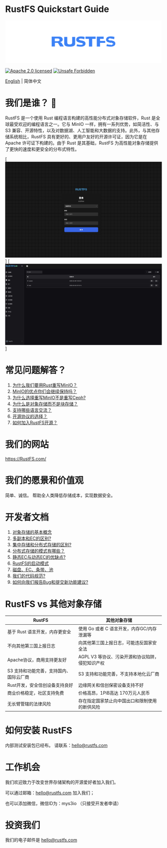# RustFS Quickstart Guide

[![RustFS](https://raw.githubusercontent.com/rustfs/rustfs/20e8abafd7894c2c046f3aa9b41fa645790ec37e/images/logo.svg)](https://rustfs.com)


[![Apache 2.0 licensed][license-badge]][license-url]
[![Unsafe Forbidden][unsafe-forbidden-badge]][unsafe-forbidden-url]

[license-badge]: https://img.shields.io/badge/license-Apache--2.0-blue.svg
[license-url]: ./LICENSE
[unsafe-forbidden-badge]: https://img.shields.io/badge/unsafe-forbidden-success.svg
[unsafe-forbidden-url]: https://github.com/rust-secure-code/safety-dance/


[English](README.md) | 简体中文
 


# 我们是谁？ 👋

RustFS 是一个使用 Rust 编程语言构建的高性能分布式对象存储软件，Rust 是全球最受欢迎的编程语言之一。它与 MinIO 一样，拥有一系列优势，如简洁性、与 S3 兼容、开源特性，以及对数据湖、人工智能和大数据的支持。此外，与其他存储系统相比，RustFS 具有更好的、更用户友好的开源许可证，因为它是在 Apache 许可证下构建的。由于 Rust 是其基础，RustFS 为高性能对象存储提供了更快的速度和更安全的分布式特性。


[![RustFS Login](https://raw.githubusercontent.com/rustfs/rustfs/refs/heads/main/images/login.jpg)]
[![RustFS Consol](https://raw.githubusercontent.com/rustfs/rustfs/refs/heads/main/images/homepage.jpg)]
# 常见问题解答？

1. [为什么我们要用Rust重写MinIO？](/docs/cn/why-rust.md)
2. [MinIO的优点你们会继续保持吗？](/docs/cn/why-good.md )
3. [为什么选择重写MinIO不是重写Ceph?](/docs/cn/why-ceph.md)
4. [为什么是对象存储而不是块存储？](/docs/cn/why-object-storage.md)
5. [支持哪些语言交流？](/docs/cn/why-language.md)
6. [开源协议的选择？](/docs/cn/how-opensource.md)
7. [如何加入RustFS开源？](/docs/cn/howtojoin.md)


# 我们的网站
https://RustFS.com/


# 我们的愿景和价值观
简单、诚信。
帮助全人类降低存储成本，实现数据安全。


# 开发者文档

1. [对象存储的基本概念](/docs/cn/core/start.md)
2. [多副本和EC的区别?](/docs/cn/core/ec.md)
3. [集中存储和分布式存储的区别?](/docs/cn/core/distributed.md)
4. [分布式存储的模式有哪些？](/docs/cn/core/modes.md)
5. [静态EC与动态EC的优缺点?](/docs/cn/core/ec-modes.md)
6. [RustFS的启动模式](/docs/cn/core/start-modes.md)
7. [磁盘、EC、条带、池](/docs/cn/core/disk-ec-stripes-pools.md)
8.  [我们的代码规范?](/docs/cn/core/code-style.md)
9.  [如何向我们报告Bug和提交新功能建议?](/docs/cn/core/report-bug.md)


# RustFS vs 其他对象存储

| RustFS |  其他对象存储|
| - | - |
|基于 Rust 语言开发，内存更安全 |   使用 Go 或者 C 语言开发，内存GC/内存泄漏等 |
| 不向其他第三国上报日志 | 向其他第三国上报日志，可能违反国家安全法 |
| Apache协议，商用支持更友好 | AGPL V3 等协议、污染开源和协议陷阱，侵犯知识产权|
| S3 支持和功能完善，支持国内、国际云厂商 | S3 支持和功能完善，不支持本地化云厂商 |
| Rust开发，安全信创设备支持良好 | 边缘网关和信创保密设备支持不好 |
| 商业价格稳定，社区支持免费 |  价格高昂，1PiB高达 170万元人民币 |
| 无长臂管辖的法律风险 | 存在指定国家禁止向中国出口和限制使用的断供风险 |

# 如何安装 RustFS

内部测试安装包已经布。
请联系：hello@rustfs.com





# 工作机会

  我们欢迎致力于改变世界存储架构的开源爱好者加入我们。

  可以通过邮箱：hello@rustfs.com 加入我们；

   也可以添加微信，微信ID为：mys3io （只接受开发者申请）

# 投资我们

我们的电子邮件是 hello@rustfs.com


<!--
**RustFS/RustFS** is a ✨ _special_ ✨ repository because its `README.md` (this file) appears on your GitHub profile.

Here are some ideas to get you started:

- 🔭 I’m currently working on ...
- 🌱 I’m currently learning ...
- 👯 I’m looking to collaborate on ...
- 🤔 I’m looking for help with ...
- 💬 Ask me about ...
- 📫 How to reach me: ...
- 😄 Pronouns: ...
- ⚡ Fun fact: ...
-->
